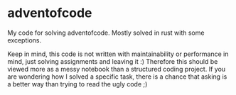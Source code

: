 # adventofcode
My code for solving adventofcode.
Mostly solved in rust with some exceptions.

Keep in mind, this code is not written with maintainability or performance in mind, just solving assignments and leaving it :)
Therefore this should be viewed more as a messy notebook than a structured coding project.
If you are wondering how I solved a specific task, there is a chance that asking is a better way than trying to read the ugly code ;)
